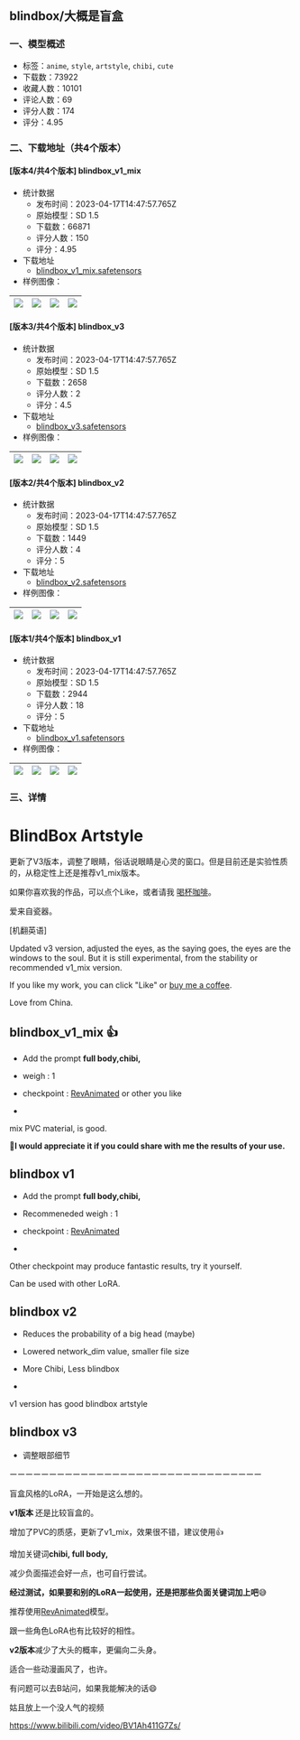 ## blindbox/大概是盲盒
### 一、模型概述

- 标签：`anime`, `style`, `artstyle`, `chibi`, `cute`
- 下载数：73922
- 收藏人数：10101
- 评论人数：69
- 评分人数：174
- 评分：4.95

### 二、下载地址（共4个版本）

#### [版本4/共4个版本] blindbox_v1_mix

- 统计数据
  - 发布时间：2023-04-17T14:47:57.765Z
  - 原始模型：SD 1.5
  - 下载数：66871
  - 评分人数：150
  - 评分：4.95
- 下载地址
  - [blindbox_v1_mix.safetensors](https://civitai.com/api/download/models/32988)
- 样例图像：

| <img src="https://image.civitai.com/xG1nkqKTMzGDvpLrqFT7WA/f39bbb06-3d4b-40cf-36ef-0abac596a000/width=450/375791.jpeg" /> | <img src="https://image.civitai.com/xG1nkqKTMzGDvpLrqFT7WA/6f2286b2-8738-4cce-0cac-2284f2400f00/width=450/375790.jpeg" /> | <img src="https://image.civitai.com/xG1nkqKTMzGDvpLrqFT7WA/24b1e6cb-e494-4ee9-e842-4bd7993ec500/width=450/375789.jpeg" /> | <img src="https://image.civitai.com/xG1nkqKTMzGDvpLrqFT7WA/6126b473-548a-460e-56cc-d3ee0ff46400/width=450/375788.jpeg" /> |
| ---- | ---- | ---- | ---- |

#### [版本3/共4个版本] blindbox_v3

- 统计数据
  - 发布时间：2023-04-17T14:47:57.765Z
  - 原始模型：SD 1.5
  - 下载数：2658
  - 评分人数：2
  - 评分：4.5
- 下载地址
  - [blindbox_v3.safetensors](https://civitai.com/api/download/models/48150)
- 样例图像：

| <img src="https://image.civitai.com/xG1nkqKTMzGDvpLrqFT7WA/82dd913f-4038-4e0f-7f1f-06494208d700/width=450/517448.jpeg" /> | <img src="https://image.civitai.com/xG1nkqKTMzGDvpLrqFT7WA/d04be295-b26c-42d2-bd3f-be26c74c7000/width=450/517449.jpeg" /> | <img src="https://image.civitai.com/xG1nkqKTMzGDvpLrqFT7WA/76a888ab-4244-4e81-3c43-b0093ddccd00/width=450/517451.jpeg" /> | <img src="https://image.civitai.com/xG1nkqKTMzGDvpLrqFT7WA/5c3ece40-cf95-4636-1af8-7346d1b1e000/width=450/517455.jpeg" /> |
| ---- | ---- | ---- | ---- |

#### [版本2/共4个版本] blindbox_v2

- 统计数据
  - 发布时间：2023-04-17T14:47:57.765Z
  - 原始模型：SD 1.5
  - 下载数：1449
  - 评分人数：4
  - 评分：5
- 下载地址
  - [blindbox_v2.safetensors](https://civitai.com/api/download/models/32376)
- 样例图像：

| <img src="https://image.civitai.com/xG1nkqKTMzGDvpLrqFT7WA/28a2af12-3b69-40c2-289d-d0e395b81000/width=450/368734.jpeg" /> | <img src="https://image.civitai.com/xG1nkqKTMzGDvpLrqFT7WA/6e3300d7-7c0a-4847-a687-574ef2dc7900/width=450/368733.jpeg" /> | <img src="https://image.civitai.com/xG1nkqKTMzGDvpLrqFT7WA/1be4468c-81ce-4b51-fa59-0b7593fd0600/width=450/368732.jpeg" /> | <img src="https://image.civitai.com/xG1nkqKTMzGDvpLrqFT7WA/ee5399d0-c216-495f-9c2c-1726c7015500/width=450/368731.jpeg" /> |
| ---- | ---- | ---- | ---- |

#### [版本1/共4个版本] blindbox_v1

- 统计数据
  - 发布时间：2023-04-17T14:47:57.765Z
  - 原始模型：SD 1.5
  - 下载数：2944
  - 评分人数：18
  - 评分：5
- 下载地址
  - [blindbox_v1.safetensors](https://civitai.com/api/download/models/31123)
- 样例图像：

| <img src="https://image.civitai.com/xG1nkqKTMzGDvpLrqFT7WA/8a96f430-8d1d-449f-f28a-9e875d5aa000/width=450/354042.jpeg" /> | <img src="https://image.civitai.com/xG1nkqKTMzGDvpLrqFT7WA/c8e0ab68-01b0-4e00-bd0e-0219c2b0dd00/width=450/368736.jpeg" /> | <img src="https://image.civitai.com/xG1nkqKTMzGDvpLrqFT7WA/397d4c3e-ff6a-4ff5-8dbb-fa3dd827c300/width=450/368735.jpeg" /> | <img src="https://image.civitai.com/xG1nkqKTMzGDvpLrqFT7WA/4ee80666-7033-471c-afe8-d9d75d6be700/width=450/354041.jpeg" /> |
| ---- | ---- | ---- | ---- |


### 三、详情
<h1>BlindBox Artstyle</h1><p>更新了V3版本，调整了眼睛，俗话说眼睛是心灵的窗口。但是目前还是实验性质的，从稳定性上还是推荐v1_mix版本。</p><p>如果你喜欢我的作品，可以点个Like，或者请我 <a target="_blank" rel="ugc" href="https://ko-fi.com/samecorners">喝杯咖啡</a>。</p><p>爱来自瓷器。</p><p>[机翻英语]</p><p>Updated v3 version, adjusted the eyes, as the saying goes, the eyes are the windows to the soul. But it is still experimental, from the stability or recommended v1_mix version.</p><p>If you like my work, you can click "Like" or <a target="_blank" rel="ugc" href="https://ko-fi.com/samecorners">buy me a coffee</a>.</p><p>Love from China.</p><p></p><h2>blindbox_v1_mix 👍</h2><ul><li><p>Add the prompt <strong>full body,chibi,</strong></p></li><li><p>weigh : 1</p></li><li><p>checkpoint : <a target="_blank" rel="ugc" href="https://civitai.com/models/7371/rev-animated">RevAnimated</a> or other you like</p></li><li><p></p></li></ul><p>mix PVC material, is good.</p><p>🖖<strong>I would appreciate it if you could share with me the results of your use.</strong></p><p></p><h2>blindbox v1</h2><ul><li><p>Add the prompt <strong>full body,chibi,</strong></p></li><li><p>Recommeneded weigh : 1</p></li><li><p>checkpoint : <a target="_blank" rel="ugc" href="https://civitai.com/models/7371/rev-animated">RevAnimated</a></p></li><li><p></p></li></ul><p>Other checkpoint may produce fantastic results, try it yourself.</p><p>Can be used with other LoRA.</p><p></p><p></p><h2>blindbox v2</h2><ul><li><p>Reduces the probability of a big head (maybe)</p></li><li><p>Lowered network_dim value, smaller file size</p></li><li><p>More Chibi, Less blindbox</p></li><li><p></p></li></ul><p>v1 version has good blindbox artstyle</p><p></p><h2>blindbox v3</h2><ul><li><p>调整眼部细节</p></li></ul><p></p><p>ーーーーーーーーーーーーーーーーーーーーーーーーーーーーーーーー</p><p></p><p>盲盒风格的LoRA，一开始是这么想的。</p><p><strong>v1版本 </strong>还是比较盲盒的。</p><p>增加了PVC的质感，更新了v1_mix，效果很不错，建议使用👍</p><p>增加关键词<strong>chibi, full body,</strong></p><p>减少负面描述会好一点，也可自行尝试。</p><p><strong>经过测试，如果要和别的LoRA一起使用，还是把那些负面关键词加上吧</strong>😅</p><p>推荐使用<a target="_blank" rel="ugc" href="https://civitai.com/models/7371/rev-animated">RevAnimated</a>模型。</p><p>跟一些角色LoRA也有比较好的相性。</p><p></p><p><strong>v2版本</strong>减少了大头的概率，更偏向二头身。</p><p>适合一些动漫画风了，也许。</p><p></p><p>有问题可以去B站问，如果我能解决的话😄</p><p>姑且放上一个没人气的视频</p><p><a target="_blank" rel="ugc" href="https://www.bilibili.com/video/BV1Ah411G7Zs/">https://www.bilibili.com/video/BV1Ah411G7Zs/</a></p>